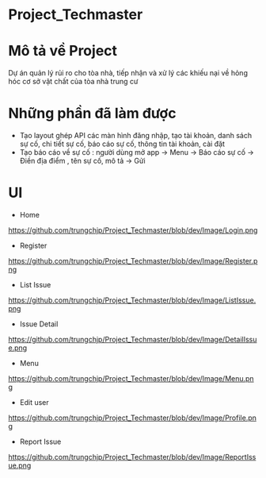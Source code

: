 # Project_Techmaster
# Mô tả về Project 

  Dự án quản lý rủi ro cho tòa nhà, tiếp nhận và xử lý các khiếu nại về hỏng hóc cơ sở vật chất của tòa nhà trung cư
  
# Những phần đã làm được

- Tạo layout ghép API các màn hình đăng nhập, tạo tài khoản, danh sách sự cố, chi tiết sự cố, báo cáo sự cố, thông tin tài khoản, cài đặt
- Tạo báo cáo về sự cố : người dùng mở app -> Menu -> Báo cáo sự cố -> Điền địa điểm , tên sự cố, mô tả -> Gửi

# UI

* Home

https://github.com/trungchjp/Project_Techmaster/blob/dev/Image/Login.png

* Register

https://github.com/trungchjp/Project_Techmaster/blob/dev/Image/Register.png

* List Issue

https://github.com/trungchjp/Project_Techmaster/blob/dev/Image/ListIssue.png

* Issue Detail

https://github.com/trungchjp/Project_Techmaster/blob/dev/Image/DetailIssue.png

* Menu

https://github.com/trungchjp/Project_Techmaster/blob/dev/Image/Menu.png

* Edit user

https://github.com/trungchjp/Project_Techmaster/blob/dev/Image/Profile.png

* Report Issue

https://github.com/trungchjp/Project_Techmaster/blob/dev/Image/ReportIssue.png
